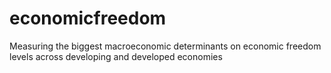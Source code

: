 # economicfreedom
Measuring the biggest macroeconomic determinants on economic freedom levels across developing and developed economies
